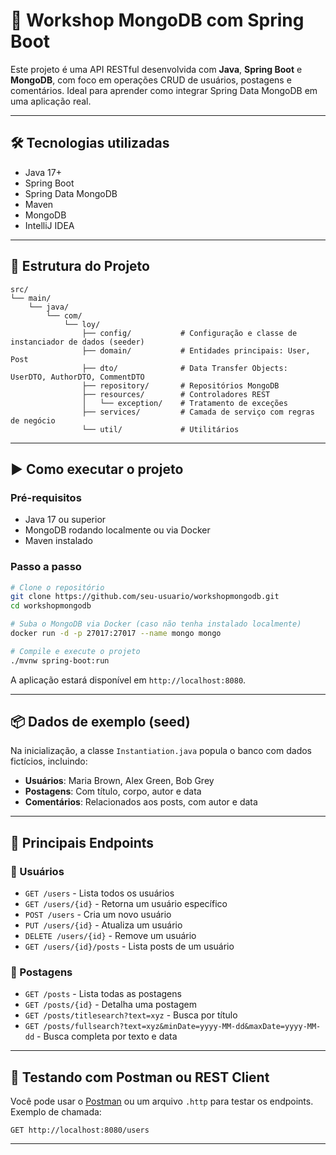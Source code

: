
# 🚀 Workshop MongoDB com Spring Boot

Este projeto é uma API RESTful desenvolvida com **Java**, **Spring Boot** e **MongoDB**, com foco em operações CRUD de usuários, postagens e comentários. Ideal para aprender como integrar Spring Data MongoDB em uma aplicação real.

---

## 🛠️ Tecnologias utilizadas

- Java 17+
- Spring Boot
- Spring Data MongoDB
- Maven
- MongoDB
- IntelliJ IDEA

---

## 📁 Estrutura do Projeto

```text
src/
└── main/
    └── java/
        └── com/
            └── loy/
                ├── config/           # Configuração e classe de instanciador de dados (seeder)
                ├── domain/           # Entidades principais: User, Post
                ├── dto/              # Data Transfer Objects: UserDTO, AuthorDTO, CommentDTO
                ├── repository/       # Repositórios MongoDB
                ├── resources/        # Controladores REST
                │   └── exception/    # Tratamento de exceções
                ├── services/         # Camada de serviço com regras de negócio
                └── util/             # Utilitários
```

---

## ▶️ Como executar o projeto

### Pré-requisitos

- Java 17 ou superior
- MongoDB rodando localmente ou via Docker
- Maven instalado

### Passo a passo

```bash
# Clone o repositório
git clone https://github.com/seu-usuario/workshopmongodb.git
cd workshopmongodb

# Suba o MongoDB via Docker (caso não tenha instalado localmente)
docker run -d -p 27017:27017 --name mongo mongo

# Compile e execute o projeto
./mvnw spring-boot:run
```

A aplicação estará disponível em `http://localhost:8080`.

---

## 📦 Dados de exemplo (seed)

Na inicialização, a classe `Instantiation.java` popula o banco com dados fictícios, incluindo:

- **Usuários**: Maria Brown, Alex Green, Bob Grey
- **Postagens**: Com título, corpo, autor e data
- **Comentários**: Relacionados aos posts, com autor e data

---

## 📌 Principais Endpoints

### 🔹 Usuários

- `GET /users` - Lista todos os usuários
- `GET /users/{id}` - Retorna um usuário específico
- `POST /users` - Cria um novo usuário
- `PUT /users/{id}` - Atualiza um usuário
- `DELETE /users/{id}` - Remove um usuário
- `GET /users/{id}/posts` - Lista posts de um usuário

### 🔹 Postagens

- `GET /posts` - Lista todas as postagens
- `GET /posts/{id}` - Detalha uma postagem
- `GET /posts/titlesearch?text=xyz` - Busca por título
- `GET /posts/fullsearch?text=xyz&minDate=yyyy-MM-dd&maxDate=yyyy-MM-dd` - Busca completa por texto e data

---

## 🧪 Testando com Postman ou REST Client

Você pode usar o [Postman](https://www.postman.com/) ou um arquivo `.http` para testar os endpoints. Exemplo de chamada:

```http
GET http://localhost:8080/users
```

---
